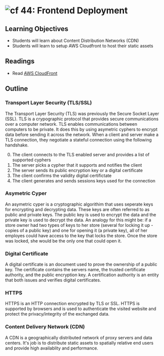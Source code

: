 ![cf](http://i.imgur.com/7v5ASc8.png) 44: Frontend Deployment
===

## Learning Objectives
* Students will learn about Content Distribution Networks (CDN)
* Students will learn to setup AWS Cloudfront to host their static assets

## Readings
* Read [AWS CloudFront](https://aws.amazon.com/cloudfront/)

## Outline

### Transport Layer Security (TLS/SSL)
The Transport Layer Security (TLS) was previously the Secure Socket Layer (SSL). TLS is a crypographic protocol that provides secure communications over a computer network. TLS enables communications between computers to be private. It does this by using asymetric cyphers to encrypt data before sending it across the network.
When a client and server make a TLS connection, they negotiate a stateful connection using the following handshake. 
 
0. The client connects to the TLS enabled server and provides a list of supported cyphers
0. The server picks a cypher that it supports and notifies the client
0. The server sends its public encryption key or a digital certificate
0. The client confirms the validity digital certifictate
0. The client generates and sends sessions keys used for the connection

### Asymetric Cyper
An asymetric cyper is a cryptographic algorithim that uses seperate keys for encrypting and decrypting data. These keys are often referred to as public and private keys. The public key is used to encrypt the data and the private key is used to decrypt the data. An analogy for this might be: if a store owner had two types of keys to her store (several for locking it up - copies of a public key) and one for opening it (a private key), all of her employes could have access to the key that locks the store. Once the store was locked, she would be the only one that could open it.

### Digital Certificate
A digital certificate is an document used to prove the ownership of a public key. The certificate contains the servers name, the trusted certificate authority, and the public encryption key. A certification authority is an entity that both issues and verifies digital certificates.

### HTTPS
HTTPS is an HTTP connection encrypted by TLS or SSL. HTTPS is supported by browsers and is used to authenticate the visited website and protect the privacy/integrity of the exchanged data.

### Content Delivery Network (CDN)
A CDN is a geographically distributed network of proxy servers and data centers. It's job is to distribute static assets to spatially relative end users and provide high availablity and performance.
